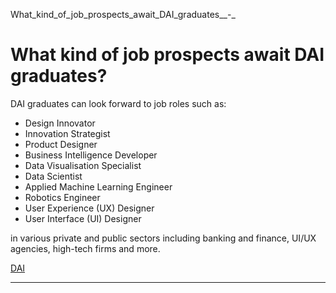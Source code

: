 What_kind_of_job_prospects_await_DAI_graduates__-_



What kind of job prospects await DAI graduates?
===============================================

DAI graduates can look forward to job roles such as:



* Design Innovator
* Innovation Strategist
* Product Designer
* Business Intelligence Developer
* Data Visualisation Specialist
* Data Scientist
* Applied Machine Learning Engineer
* Robotics Engineer
* User Experience (UX) Designer
* User Interface (UI) Designer


in various private and public sectors including banking and finance, UI/UX agencies, high-tech firms and more.

[DAI](https://www.sutd.edu.sg/tag/dai/)

---

